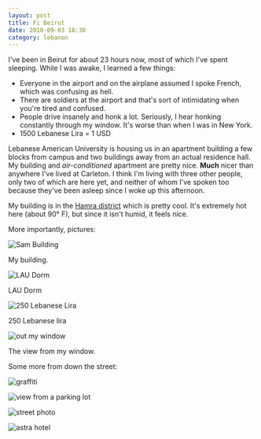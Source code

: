 ```yaml
---
layout: post
title: Fi Beirut
date: 2010-09-03 18:30
category: lebanon
---
```


I've been in Beirut for about 23 hours now, most of which I've spent sleeping. While I was awake, I learned a few things: 

* Everyone in the airport and on the airplane assumed I spoke French, which was confusing as hell.
* There are soldiers at the airport and that's sort of intimidating when you're tired and confused.
* People drive insanely and honk a lot. Seriously, I hear honking constantly through my window. It's worse than when I was in New York.
* 1500 Lebanese Lira = 1 USD

Lebanese American University is housing us in an apartment building a few blocks from campus and two buildings away from an actual residence hall. My building and *air-conditioned* apartment are pretty nice. **Much** nicer than anywhere I've lived at Carleton. I think I'm living with three other people, only two of which are here yet, and neither of whom I've spoken too because they've been asleep since I woke up this afternoon.

My building is in the [Hamra district](http://en.wikipedia.org/wiki/Hamra_Street) which is pretty cool. It's extremely hot here (about 90&deg; F), but since it isn't humid, it feels nice.

More importantly, pictures:

![Sam Building](/photo/lebanon/09/03/sam_building.jpg)

My building.

![LAU Dorm](/photo/lebanon/09/03/lau_dorm.jpg)

LAU Dorm

![250 Lebanese Lira](/photo/lebanon/09/03/250ll.jpg)

250 Lebanese lira

![out my window](/photo/lebanon/09/03/window1.jpg)

The view from my window.

Some more from down the street:

![graffiti](/photo/lebanon/09/03/graffiti.jpg)

![view from a parking lot](/photo/lebanon/09/03/parkinglot.jpg)

![street photo](/photo/lebanon/09/03/street.jpg)

![astra hotel](/photo/lebanon/09/03/astra.jpg)
